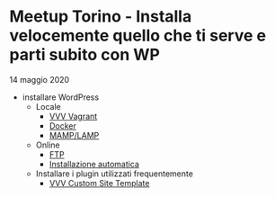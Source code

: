 # Meetup Torino - Installa velocemente quello che ti serve e parti subito con WP

14 maggio 2020

* installare WordPress
  * Locale
    * [VVV Vagrant](https://github.com/Varying-Vagrant-Vagrants/VVV)
    * [Docker](https://hub.docker.com/_/wordpress/)
    * [MAMP/LAMP](https://www.mamp.info/en/mac/)
  * Online
    * [FTP](https://wordpress.org/support/category/installation/)
    * [Installazione automatica](https://wordpress.org/support/article/automated-installation/)
  * Installare i plugin utilizzati frequentemente
    * [VVV Custom Site Template](https://github.com/Varying-Vagrant-Vagrants/custom-site-template)